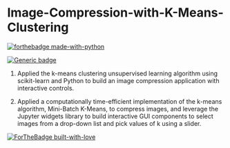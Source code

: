 # Image-Compression-with-K-Means-Clustering

[![forthebadge made-with-python](http://ForTheBadge.com/images/badges/made-with-python.svg)](https://www.python.org/)

[![Generic badge](https://img.shields.io/badge/LinkedIn-Connect-blue.svg?style=for-the-badge&logo=linkedin&logoColor=white)](https://www.linkedin.com/in/harsha-buddana/)

1. Applied the k-means clustering unsupervised learning algorithm using scikit-learn and Python to build an image compression application with interactive controls.</br>

2. Applied a computationally time-efficient implementation of the k-means algorithm, Mini-Batch K-Means, to compress images, and leverage the Jupyter widgets library to build interactive GUI components to select images from a drop-down list and pick values of k using a slider.

[![ForTheBadge built-with-love](http://ForTheBadge.com/images/badges/built-with-love.svg)](https://GitHub.com/hbuddana/)
